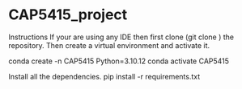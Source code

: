 # CAP5415_project
Instructions
If your are using any IDE then first clone (git clone <url>) the repository. Then create a virtual environment and activate it.

conda create -n CAP5415 Python=3.10.12
conda activate CAP5415

Install all the dependencies.
pip install -r requirements.txt
